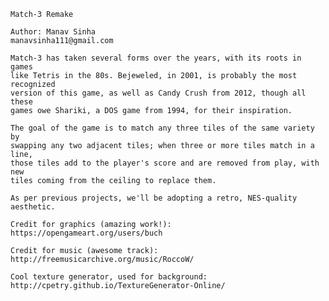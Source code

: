     Match-3 Remake

    Author: Manav Sinha
    manavsinha111@gmail.com

    Match-3 has taken several forms over the years, with its roots in games
    like Tetris in the 80s. Bejeweled, in 2001, is probably the most recognized
    version of this game, as well as Candy Crush from 2012, though all these
    games owe Shariki, a DOS game from 1994, for their inspiration.

    The goal of the game is to match any three tiles of the same variety by
    swapping any two adjacent tiles; when three or more tiles match in a line,
    those tiles add to the player's score and are removed from play, with new
    tiles coming from the ceiling to replace them.

    As per previous projects, we'll be adopting a retro, NES-quality aesthetic.

    Credit for graphics (amazing work!):
    https://opengameart.org/users/buch

    Credit for music (awesome track):
    http://freemusicarchive.org/music/RoccoW/

    Cool texture generator, used for background:
    http://cpetry.github.io/TextureGenerator-Online/
